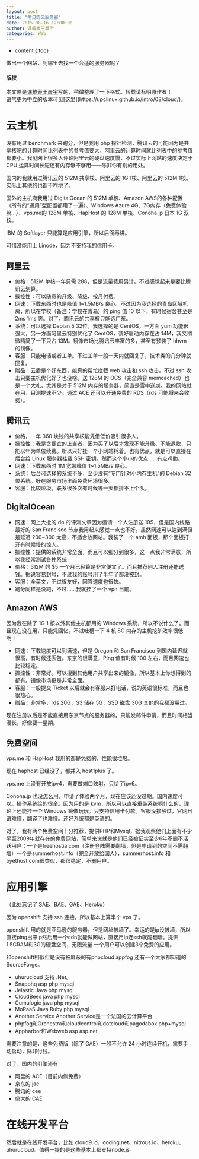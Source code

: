 ```yaml
---
layout: post
title: "常见的云服务器"
date: 2015-08-16 12:00:00
author: 课戴表王晨宇
categories: Web
---
```

* content
{:toc}

做出一个网站，到哪里去找一个合适的服务器呢？




<div class="callout callout-danger">
<h4>版权</h4>
本文原是<a href="http://wangchenyu.net.cn">课戴表王晨宇</a>写的，稍微整理了一下格式。转载请标明原作者！<br>
语气更为中立的版本可见[这里](https://upclinux.github.io/intro/08/cloud/)。
</div>

# 云主机

没有用过 benchmark 来跑分，但是我用 php 探针检测，腾讯云的可能因为是共享核吧的计算时间比列表中的参考值要大，阿里云的计算时间就比列表中的参考值都要小。我见网上很多人评论阿里云的硬盘速度慢，不过实际上网站的速度决定于 CPU 运算时间长短还有内存够不够用——除非你有别的用处。

国内的我就用过腾讯云的 512M 共享核、阿里云的 1G 1核、阿里云的 512M 1核。实际上其他的也都不咋地了。

国外的主机商我用过 DigitalOcean 的 512M 单核、Amazon AWS的各种配置（所有的“通用”型配置都用了一遍）、Windows Azure 4G、7G内存（免费体验嘛…）、vps.me的 128M 单核、HapHost 的 128M 单核、Conoha.jp 日本 1G 双核。

IBM 的 Softlayer 只能算是应用引擎，所以后面再讲。

可惜没能用上 Linode，因为不支持我的信用卡。

## 阿里云

* 价格：512M 单核一年只需 288，但是流量费用另计。不过感觉起来是要比腾讯云划算。
* 操控性：可以随意的升级、降级、按月付费。
* 网速：下载东西时也是峰值 1~1.5MB/s 良心。不过因为我选择的青岛区域机房，所以在学校（备注：学校在青岛）的 ping 值 10 以下，有时候宿舍甚至是 2ms 1ms 爽。对了，腾讯云的共享核只能选广东。
* 系统：可以选择 Debian 5 32位。我选择的是 CentOS，一方面 yum 功能很强大，另一方面阿里云特别优化了 CentOS，装好启动内存在占 14M，我又稍微精简了一下只占 13M。镜像市场比腾讯云丰富的多，甚至有预装了 hhvm 的镜像。
* 客服：只能电话或者工单。不过工单一般一天内就回复了，技术类的几分钟就回复。
* 赠品：云盾是个好东西，能真的帮忙拦截 web 攻击和 ssh 攻击。不过 ssh 攻击只要主机优化好了也没啥。送 128M 的 OCS（完全兼容 memcached）也是一个大礼，尤其是对于 512M 内存的服务器，简直是雪中送炭。我的网站就在用，目测提速不少。通过 ACE 还可以开通免费的 RDS（rds 可能将来会收费）。

## 腾讯云

* 价格，一年 360 块钱的共享核能凭借低价吸引很多人。
* 操控性：我是贪便宜的上当者，因为买了以后才发现不能升级、不能退款，只能以年为单位续费。所以只好挂一个小网站耗着。也有优点，就是可以直接在后台给 Linux 服务器挂载 SSH 密钥。然而这个小小的优点……有点鸡肋。
* 网速：下载东西时 1M 宽带峰值 1~1.5MB/s 良心。
* 系统：后台可选择的系统不多，至少没有“专门针对小内存主机”的 Debian 32 位系统。好在服务市场里面免费环境很多。
* 客服：比较垃圾。联系很多次有时候等一天都排不上个队。

## DigitalOcean

* 网速：网上大批的 do 的评测文章因为邀请一个人注册送 10$，但是国内线路最好的 San Francisco 节点我用起来感觉一点也不好。虽然网速可以达到满但是延迟 200~300 太高，不适合放网站。我装了一个 amh 面板，那个面板打开有时候慢的惊人。
* 操控性：提供的系统非常全面，而且可以细分到很多，这一点我非常满意，所以我经常测试各种系统
* 价格：512M 的 $5 一个月已经算是非常便宜了。而且推荐别人注册还能送钱。据说容易封号，不过我的账号用了半年了都没被封。
* 客服：全英文，不过很友好，回答速度也很快。
* 跑分同样是没跑，不过……我就挂了一个 vpn 目前。

## Amazon AWS

因为我在除了 1G 1 核以外其他主机都用的 Windows 系统，所以不说什么了。而且现在没在用，只能凭回忆。不过吐槽一下 4 核 8G 内存的主机挖矿效率很低啊！

* 网速：下载速度可以到满速，但是 Oregon 和 San Francisco 到国内延迟就很高，有时候还丢包。东京的很满意，Ping 值有时候 100 左右，而且网速也比较稳定。
* 操控性：非常好。可以搜到其他用户共享出来的镜像，所以基本上你想得到的都有。镜像市场更是非常全面。
* 客服：一般提交 Ticket 以后就会有客服来打电话，说的英语很标准，而且也很热心。
* 赠品：非常多，rds 20G，S3 储存 5G，SSD 磁盘 30G 其他的我都没用过。

现在注册以后是不能直接用东京节点的服务器的，只能发邮件申请，而且时间相当漫长，好像要一星期。

## 免费空间

vps.me 和 HapHost 我用的都是免费的，性能很垃圾。

现在 haphost 已经没了，都并入 host1plus 了。

vps.me 上没有开放ipv4，需要做端口映射，只给了ipv6。

Conoha.jp 也没怎么用，申请了体验两个月，现在应该还没过期。国内速度可以。操作系统给的很全。因为用的是 kvm，所以可以直接重装系统啊什么的，理论上还能挂一个 Windows 镜像玩玩。只支持信用卡付款。客服没接触过，官网日语难懂，翻译了也难懂。还好系统都是英语的。

对了，我有两个免费空间十分推荐，提供PHP和Mysql，据我观察他们上面有不少早至2009年就存在的免费网站，简单来说就是他们已经被证实至少6年不删不活跃用户：一个是freehostia.com（注册登陆需要翻墙，但是申请到的空间不需翻墙）一个是summerhost.info（完全开放给国人），summerhost.info 和 byethost.com很类似，都很稳定，不删用户。

# 应用引擎

（此处忘记了 SAE、BAE、GAE、Heroku）

因为 openshift 支持 ssh 连接，所以基本上算半个 vps 了。

openshift 用的就是亚马逊的服务器，但是网址被墙了。幸运的是ip没被墙，所以直接ping出来ip然后用一个cdn就能做网站，直接用ip连ssh就能翻墙。提供1.5GRAM和3G的硬盘空间，无限流量
一个用户可以创建3个免费的应用。

和openshift相似但是没有被屏蔽的有phpcloud appfog 还有一个大家都知道的 SourceForge。

* uhurucloud 支持 .Net。
* Snapphq  asp php mysql
* Jelastic Java php mysql
* CloudBees java php mysql
* Cumulogic java php mysql
* MoPaaS Java Ruby php mysql
* Another Service  Another Service是一个法国的云计算平台
* phpfog和Orchestra和cloudcontrol和dotcloud和pagodabox php+mysql
* Appharbor和Webweb asp asp.net

需要注意的是，这些免费版（除了 GAE）一般不允许 24 小时连续开机，需要手动启动，除非付钱。

对了，国内的引擎还有
* 阿里的 ACE（目前内侧免费）
* 京东的 jae
* 腾讯的 cee
* 盛大的 CAE

# 在线开发平台

然后就是在线开发平台，比如 cloud9.io、coding.net、nitrous.io、heroku、uhurucloud。值得一提的是这些基本上都支持node.js。
